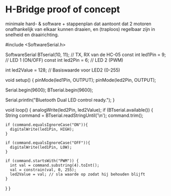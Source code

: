 # H-Bridge proof of concept

minimale hard- & software + stappenplan dat aantoont dat 2 motoren onafhankelijk van elkaar kunnen draaien, en (traploos) regelbaar zijn in snelheid en draairichting.

#include <SoftwareSerial.h>

SoftwareSerial BTserial(10, 11); // TX, RX van de HC-05
const int led1Pin = 9;           // LED 1 (ON/OFF)
const int led2Pin = 6;          // LED 2 (PWM)

int led2Value = 128;    // Basiswaarde voor LED2 (0-255)

void setup() {
  pinMode(led1Pin, OUTPUT);
  pinMode(led2Pin, OUTPUT);

  Serial.begin(9600);
  BTserial.begin(9600);

  Serial.println("Bluetooth Dual LED control ready.");
}

void loop() {
  analogWrite(led2Pin, led2Value);
  if (BTserial.available()) {
    String command = BTserial.readStringUntil('\n');
    command.trim();

    if (command.equalsIgnoreCase("ON")){
      digitalWrite(led1Pin, HIGH);
    }

    if (command.equalsIgnoreCase("OFF")){
      digitalWrite(led1Pin, LOW);
    }

    if (command.startsWith("PWM")) {
      int val = command.substring(4).toInt();
      val = constrain(val, 0, 255);
      led2Value = val; // sla waarde op zodat hij behouden blijft
    }
  }
}
